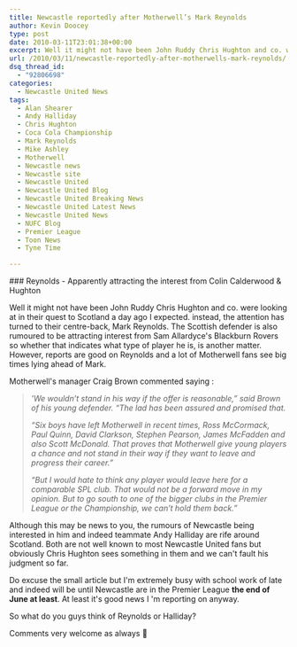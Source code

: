 ```yaml
---
title: Newcastle reportedly after Motherwell’s Mark Reynolds
author: Kevin Doocey
type: post
date: 2010-03-11T23:01:38+00:00
excerpt: Well it might not have been John Ruddy Chris Hughton and co. were looking at in their quest to Scotland a day ago I expected. instead, the attention has turned to their centre-back, Mark Reynolds..
url: /2010/03/11/newcastle-reportedly-after-motherwells-mark-reynolds/
dsq_thread_id:
  - "92806698"
categories:
  - Newcastle United News
tags:
  - Alan Shearer
  - Andy Halliday
  - Chris Hughton
  - Coca Cola Championship
  - Mark Reynolds
  - Mike Ashley
  - Motherwell
  - Newcastle news
  - Newcastle site
  - Newcastle United
  - Newcastle United Blog
  - Newcastle United Breaking News
  - Newcastle United Latest News
  - Newcastle United News
  - NUFC Blog
  - Premier League
  - Toon News
  - Tyne Time

---
```

### Reynolds - Apparently attracting the interest from Colin Calderwood & Hughton

Well it might not have been John Ruddy Chris Hughton and co. were looking at in their quest to Scotland a day ago I expected. instead, the attention has turned to their centre-back, Mark Reynolds. The Scottish defender is also rumoured to be attracting interest from Sam Allardyce's Blackburn Rovers so whether that indicates what type of player he is, is another matter. However, reports  are good on Reynolds and a lot of Motherwell fans see big times lying ahead of Mark.

Motherwell's manager Craig Brown commented saying :

> _'We wouldn’t stand in his way if the offer is reasonable,” said Brown of his young defender. “The lad has been assured and promised that._
>
> _“Six boys have left Motherwell in recent times, Ross McCormack, Paul Quinn, David Clarkson, Stephen Pearson, James McFadden and also Scott McDonald. That proves that Motherwell give young players a chance and not stand in their way if they want to leave and progress their career.”_
>
> _“But I would hate to think any player would leave here for a comparable SPL club. That would not be a forward move in my opinion. But to go south to one of the bigger clubs in the Premier League or the Championship, we can’t hold them back.”_


Although this may be news to you, the rumours of Newcastle being interested in him and indeed teammate Andy Halliday are rife around Scotland. Both are not well known to most Newcastle United fans but obviously Chris Hughton sees something in them and we can't fault his judgment so far.

Do excuse the small article but I'm extremely busy with school work of late and indeed will be until Newcastle are in the Premier League **the end of June at least**. At least it's good news I 'm reporting on anyway.

So what do you guys think of Reynolds or Halliday?

Comments very welcome as always 🙂
